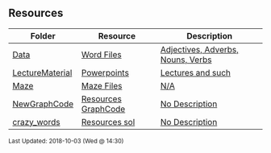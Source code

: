 ## Resources
| Folder | Resource | Description|
 | ------------|------------|------------|
 | [Data](https://github.com/rugbyprof/3013-Algorithms/tree/master/Resources/Data) | [ Word Files ](https://github.com/rugbyprof/3013-Algorithms/tree/master/Resources/Data) | [ Adjectives, Adverbs, Nouns, Verbs](https://github.com/rugbyprof/3013-Algorithms/tree/master/Resources/Data) | [N/A](https://github.com/rugbyprof/3013-Algorithms/tree/master/Resources/Data) |
 | [LectureMaterial](https://github.com/rugbyprof/3013-Algorithms/tree/master/Resources/LectureMaterial) | [ Powerpoints ](https://github.com/rugbyprof/3013-Algorithms/tree/master/Resources/LectureMaterial) | [ Lectures and such](https://github.com/rugbyprof/3013-Algorithms/tree/master/Resources/LectureMaterial) | [N/A](https://github.com/rugbyprof/3013-Algorithms/tree/master/Resources/LectureMaterial) |
 | [Maze](https://github.com/rugbyprof/3013-Algorithms/tree/master/Resources/Maze) | [ Maze Files](https://github.com/rugbyprof/3013-Algorithms/tree/master/Resources/Maze) | [N/A](https://github.com/rugbyprof/3013-Algorithms/tree/master/Resources/Maze) |
 | [NewGraphCode](https://github.com/rugbyprof/3013-Algorithms/tree/master/Resources/NewGraphCode) | [ Resources GraphCode ](https://github.com/rugbyprof/3013-Algorithms/tree/master/Resources/NewGraphCode) | [ No Description](https://github.com/rugbyprof/3013-Algorithms/tree/master/Resources/NewGraphCode) | [N/A](https://github.com/rugbyprof/3013-Algorithms/tree/master/Resources/NewGraphCode) |
 | [crazy_words](https://github.com/rugbyprof/3013-Algorithms/tree/master/Resources/crazy_words) | [ Resources sol ](https://github.com/rugbyprof/3013-Algorithms/tree/master/Resources/crazy_words) | [ No Description](https://github.com/rugbyprof/3013-Algorithms/tree/master/Resources/crazy_words) | [N/A](https://github.com/rugbyprof/3013-Algorithms/tree/master/Resources/crazy_words) |

<sup>Last Updated: 2018-10-03 (Wed @ 14:30)</sup>